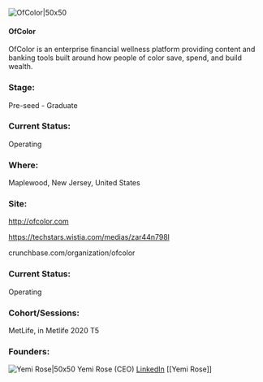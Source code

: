 

![OfColor|50x50](https://apimg.techstars.com/connect/images/image_files/5f57b36134a60d0c99000103/original/Square_OfColor_Logo.png)

#### OfColor
OfColor is an enterprise financial wellness platform providing content and banking tools built around how people of color save, spend, and build wealth.

### Stage: 
Pre-seed - Graduate 

### Current Status: 
Operating

### Where:
Maplewood, New Jersey, United States

### Site:
http://ofcolor.com

https://techstars.wistia.com/medias/zar44n798l

crunchbase.com/organization/ofcolor

### Current Status: 
Operating

### Cohort/Sessions: 
MetLife, in Metlife 2020 T5

### Founders: 

![Yemi Rose|50x50](https://apimg.techstars.com/connect/images/image_files/5f57b3d634a60d0cb6000020/original/Yemi_Press--2.jpg) Yemi Rose (CEO) [LinkedIn](https://linkedin.com/in/yemi-rose-00221332) [[Yemi Rose]]


